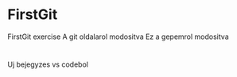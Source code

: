 # FirstGit
 FirstGit exercise
A git oldalarol modositva
Ez a gepemrol modositva
#
Uj bejegyzes vs codebol

